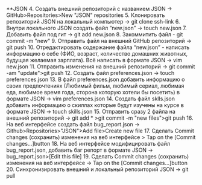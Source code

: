 **JSON
 4. Создать внешний репозиторий c названием JSON -> GitHub>Repositories>New "JSON" repositories
 5. Клонировать репозиторий JSON на локальный компьютер -> git clone ssh-link
 6. Внутри локального JSON создать файл “new.json” -> touch new.json
 7. Добавить файл под гит -> git add new.json
 8. Закоммитить файл - git commit -m "new"
 9. Отправить файл на внешний GitHub репозиторий -> git push
 10. Отредактировать содержание файла “new.json” - написать информацию о себе (ФИО, возраст, количество домашних животных, будущая желаемая зарплата). Всё написать в формате JSON -> vim new.json
 11. Отправить изменения на внешний репозиторий -> git commit -am "update">git push
 12. Создать файл preferences.json -> touch preferences.json
 13. В файл preferences.json добавить информацию о своих предпочтениях (Любимый фильм, любимый сериал, любимая еда, любимое время года, сторона которую хотели бы посетить) в формате JSON -> vim preferences.json
 14. Создать файл sklls.json добавить информацию о скиллах которые будут изучены на курсе в формате JSON -> touch skills.json
 15. Отправить сразу 2 файла на внешний репозиторий -> git add * >git commit -m "new files">git push
 16. На веб интерфейсе создать файл bug_report.json -> Github>Repositories>"JSON">Add file>Create new file
 17. Сделать Commit changes (сохранить) изменения на веб интерфейсе > Tap on the [Commit changes...]button
 18. На веб интерфейсе модифицировать файл bug_report.json, добавить баг репорт в формате JSON -> bug_report.json>[Edit this file]
 19. Сделать Commit changes (сохранить) изменения на веб интерфейсе -> Tap on the [Commit changes...]button
 20. Синхронизировать внешний и локальный репозиторий JSON -> git pull

